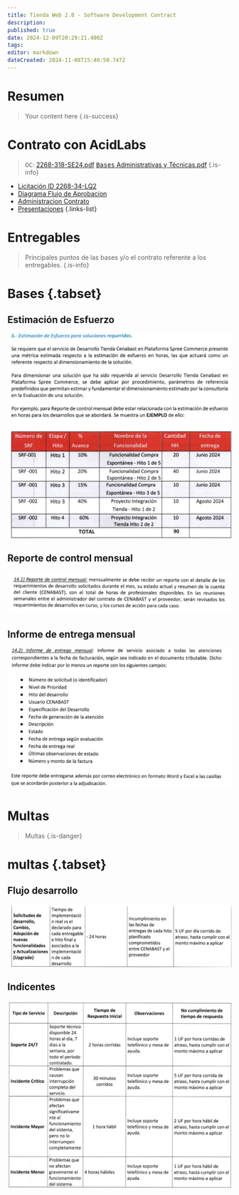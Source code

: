 ```yaml
---
title: Tienda Web 2.0 - Software Development Contract
description: 
published: true
date: 2024-12-09T20:29:21.400Z
tags: 
editor: markdown
dateCreated: 2024-11-08T15:40:50.747Z
---
```


# Resumen
> Your content here
{.is-success}


# Contrato con AcidLabs

> <kbd>OC</kbd>: [2268-318-SE24.pdf](/adjuntos/2268-318-se24.pdf)
[<kbd>Bases</kbd> Administrativas y Técnicas.pdf](/adjuntos/5535_aprueba_bases_administrativas_y_técnicas_para_contratación_d.pdf)
{.is-info}


- [Licitación ID 2268-34-LQ2](https://www.mercadopublico.cl/Procurement/Modules/RFB/DetailsAcquisition.aspx?idlicitacion=2268-34-LQ24)
- [Diagrama Flujo de Aprobacion](Diagram_de_Trabajo)
- [Administracion Contrato](Administracion_Contrato)
- [Presentaciones](Presentaciones)
{.links-list}


# Entregables

> Principales puntos de las bases y/o el contrato referente a los entregables.
{.is-info}

# Bases {.tabset}




## Estimación de Esfuerzo

![2024-12-09_17-12_1.png](/images/2024-12-09_17-12_1.png)

## Reporte de control mensual

![2024-12-09_17-12.png](/images/2024-12-09_17-12.png)

## Informe de entrega mensual

![2024-12-09_17-11.png](/images/2024-12-09_17-11.png)

# Multas

> Multas
{.is-danger}


# multas {.tabset}

## Flujo desarrollo

![2024-12-09_17-28_1.png](/images/2024-12-09_17-28_1.png)

## Indicentes

![2024-12-09_17-28.png](/images/2024-12-09_17-28.png)